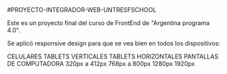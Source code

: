  #PROYECTO-INTEGRADOR-WEB-UNTRESFSCHOOL

Este es un proyecto final del curso de FrontEnd de "Argentina programa 4.0". 

Se aplicó responsive design para que se vea bien en todos los dispositivos: 

CELULARES        TABLETS VERTICALES    TABLETS HORIZONTALES    PANTALLAS DE COMPUTADORA
320px a 412px    768px a 800px         1280px                  1920px